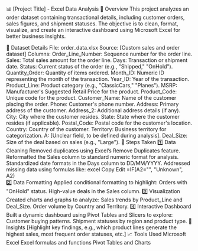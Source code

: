 📊 [Project Title] - Excel Data Analysis
📌 Overview
This project analyzes an order dataset containing transactional details, including customer orders, sales figures, and shipment statuses. The objective is to clean, format, visualize, and create an interactive dashboard using Microsoft Excel for better business insights.

📂 Dataset Details
File: order_data.xlsx
Source: [Custom sales and order dataset]
Columns:
Order_Line_Number: Sequence number for the order line.
Sales: Total sales amount for the order line.
Days: Transaction or shipment date.
Status: Current status of the order (e.g., "Shipped," "OnHold").
Quantity_Order: Quantity of items ordered.
Month_ID: Numeric ID representing the month of the transaction.
Year_ID: Year of the transaction.
Product_Line: Product category (e.g., "ClassicCars," "Planes").
MSRP: Manufacturer's Suggested Retail Price for the product.
Product_Code: Unique code for the product.
Customer_Name: Name of the customer placing the order.
Phone: Customer's phone number.
Address: Primary address of the customer.
Address_2: Additional address details (if any).
City: City where the customer resides.
State: State where the customer resides (if applicable).
Postal_Code: Postal code for the customer's location.
Country: Country of the customer.
Territory: Business territory for categorization.
A: [Unclear field, to be defined during analysis].
Deal_Size: Size of the deal based on sales (e.g., "Large").
🔧 Steps Taken
1️⃣ Data Cleaning
Removed duplicates using Excel’s Remove Duplicates feature.
Reformatted the Sales column to standard numeric format for analysis.
Standardized date formats in the Days column to DD/MM/YYYY.
Addressed missing data using formulas like:
excel
Copy
Edit
=IF(A2="", "Unknown", A2)  
2️⃣ Data Formatting
Applied conditional formatting to highlight:
Orders with "OnHold" status.
High-value deals in the Sales column.
3️⃣ Visualization
Created charts and graphs to analyze:
Sales trends by Product_Line and Deal_Size.
Order volume by Country and Territory.
4️⃣ Interactive Dashboard
Built a dynamic dashboard using Pivot Tables and Slicers to explore:
Customer buying patterns.
Shipment statuses by region and product type.
🚀 Insights
[Highlight key findings, e.g., which product lines generate the highest sales, most frequent order statuses, etc.]
📈 Tools Used
Microsoft Excel
Excel formulas and functions
Pivot Tables and Charts
